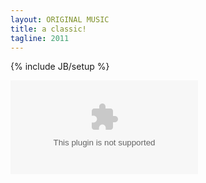```yaml
---
layout: ORIGINAL MUSIC
title: a classic!
tagline: 2011
---
```

{% include JB/setup %}


<embed src="2011dragon.swf">

